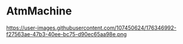 # AtmMachine


https://user-images.githubusercontent.com/107450624/176346992-f27563ae-47b3-40ee-bc75-d90ec65aa98e.png
